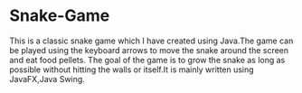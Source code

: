 # Snake-Game
This is a classic snake game which I have created using Java.The game can be played using the keyboard arrows to move the snake around the screen and eat food pellets. The goal of the game is to grow the snake as long as possible without hitting the walls or itself.It is mainly written using JavaFX,Java Swing.
